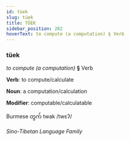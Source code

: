 ```yaml
---
id: tüek
slug: tüek
title: TÜEK
sidebar_position: 282
hoverText: to compute (a computation) § Verb
---
```


### tüek

*to compute (a computation)* **§** Verb

**Verb**: to compute/calculate

**Noun**: a computation/calculation

**Modifier**: computable/calculatable

Burmese တွက် twak /twɛʔ/

*Sino-Tibetan Language Family*